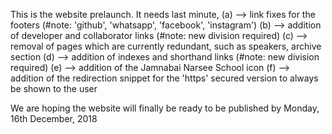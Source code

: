 This is the website prelaunch.
It needs last minute, (a) --> link fixes for the footers (#note: 'github', 'whatsapp', 'facebook', 'instagram')
                                 (b) --> addition of developer and collaborator links (#note: new division required)
                                 (c) --> removal of pages which are currently redundant, such as speakers, archive section
                                 (d) --> addition of indexes and shorthand links (#note: new division required)
                                 (e) --> addition of the Jamnabai Narsee School icon 
                                 (f) --> addition of the redirection snippet for the 'https' secured version to always be shown to the user

We are hoping the website will finally be ready to be published by Monday, 16th December, 2018
